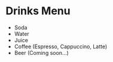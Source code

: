 # Drinks Menu
- Soda
- Water
- Juice
- Coffee (Espresso, Cappuccino, Latte)
- Beer (Coming soon...)
